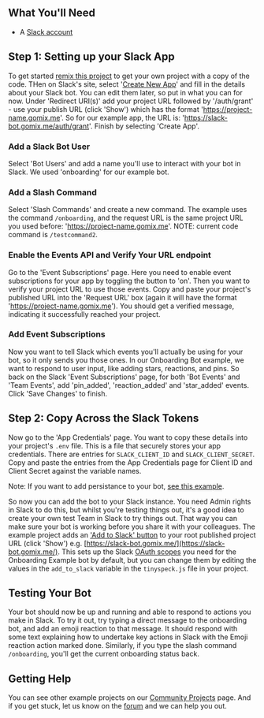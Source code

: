 ## What You'll Need
*   A [Slack account](https://slack.com/)

## Step 1: Setting up your Slack App
To get started [remix this project](https://gomix.com#!/remix/SlackBot/095a1538-8c44-4b27-b0fe-936d194318c2) to get your own project with a copy of the code. THen on Slack's site, select '[Create New App](https://api.slack.com/apps)' and fill in the details about your Slack bot. You can edit them later, so put in what you can for now. Under 'Redirect URI(s)' add your  project URL followed by '/auth/grant' - use your publish URL (click 'Show') which has the format 'https://project-name.gomix.me'. So for our example app, the URL is: 'https://slack-bot.gomix.me/auth/grant'. Finish by selecting 'Create App'.

### Add a Slack Bot User
Select 'Bot Users' and add a name you'll use to interact with your bot in Slack. We used 'onboarding' for our example bot.

### Add a Slash Command
Select 'Slash Commands' and create a new command. The example uses the command `/onboarding`, and the request URL is the same project URL you used before: 'https://project-name.gomix.me'.
NOTE: current code command is `/testcommand2`.

### Enable the Events API and Verify Your URL endpoint
Go to the 'Event Subscriptions' page. Here you need to enable event subscriptions for your app by toggling the button to 'on'. Then you want to verify your project URL to use those events. Copy and paste your project's published URL into the 'Request URL' box (again it will have the format 'https://project-name.gomix.me'). You should get a verified message, indicating it successfully reached your project.

### Add Event Subscriptions
Now you want to tell Slack which events you'll actually be using for your bot, so it only sends you those ones. In our Onboarding Bot example, we want to respond to user input, like adding stars, reactions, and pins. So back on the Slack 'Event Subscriptions' page, for both 'Bot Events' and 'Team Events', add 'pin_added', 'reaction_added' and 'star_added' events. Click 'Save Changes' to finish.

## Step 2: Copy Across the Slack Tokens
Now go to the 'App Credentials' page. You want to copy these details into your project's `.env` file. This is a file that securely stores your app credentials. There are entries for `SLACK_CLIENT_ID` and `SLACK_CLIENT_SECRET`. Copy and paste the entries from the App Credentials page for Client ID and Client Secret against the variable names.

Note: If you want to add persistance to your bot, [see this example](https://gomix.com/#!/project/slack-bot-persist).

So now you can add the bot to your Slack instance. You need Admin rights in Slack to do this, but whilst you're testing things out, it's a good idea to create your own test Team in Slack to try things out. That way you can make sure your bot is working before you share it with your colleagues. The example project adds an ['Add to Slack' button](https://api.slack.com/docs/slack-button) to your root published project URL (click 'Show') e.g. [https://slack-bot.gomix.me/](https://slack-bot.gomix.me/). This sets up the Slack [OAuth scopes](https://api.slack.com/docs/oauth-scopes) you need for the Onboarding Example bot by default, but you can change them by editing the values in the `add_to_slack` variable in the `tinyspeck.js` file in your project.

## Testing Your Bot
Your bot should now be up and running and able to respond to actions you make in Slack. To try it out, try typing a direct message to the onboarding bot, and add an emoji reaction to that message. It should respond with some text explaining how to undertake key actions in Slack with the Emoji reaction action marked done. Similarly, if you type the slash command `/onboarding`, you'll get the current onboarding status back.


## Getting Help
You can see other example projects on our [Community Projects](https://gomix.com/community/) page. And if you get stuck, let us know on the [forum](http://support.gomix.com/) and we can help you out.
